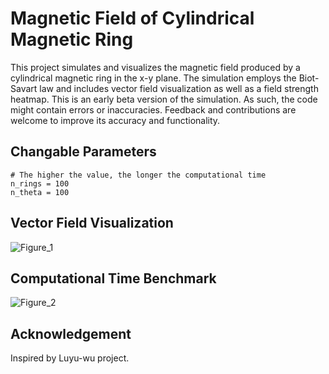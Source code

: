 # Magnetic Field of Cylindrical Magnetic Ring
This project simulates and visualizes the magnetic field produced by a cylindrical magnetic ring in the x-y plane. The simulation employs the Biot-Savart law and includes vector field visualization as well as a field strength heatmap. This is an early beta version of the simulation. As such, the code might contain errors or inaccuracies. Feedback and contributions are welcome to improve its accuracy and functionality. 

## Changable Parameters 
```
# The higher the value, the longer the computational time
n_rings = 100
n_theta = 100
```

## Vector Field Visualization
![Figure_1](https://github.com/user-attachments/assets/5874ded3-4669-4733-9a7f-8561535f91be)

## Computational Time Benchmark
![Figure_2](https://github.com/user-attachments/assets/e1824c56-e181-4dfa-9645-5f4d7fb8345a)

## Acknowledgement
Inspired by Luyu-wu project.
